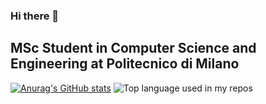 ### Hi there 👋

## MSc Student in Computer Science and Engineering at Politecnico di Milano

[![Anurag's GitHub stats](https://github-readme-stats.vercel.app/api?username=gregalletti)](https://github.com/anuraghazra/github-readme-stats)
<img width="" src="https://github-readme-stats.vercel.app/api/top-langs/?username=aralroca&layout=compact&hide_title=1&card_width=300" alt="Top language used in my repos" />
